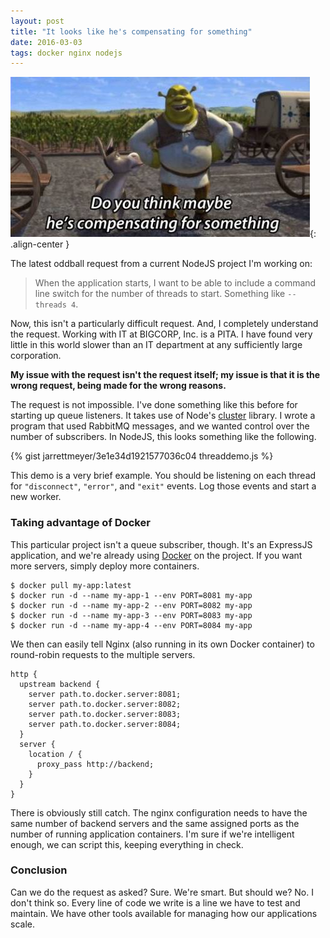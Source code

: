 ```yaml
---
layout: post
title: "It looks like he's compensating for something"
date: 2016-03-03
tags: docker nginx nodejs
---
```


![Compensating](/assets/images/compensating-for-something.jpg){: .align-center }

The latest oddball request from a current NodeJS project I'm working on:

> When the application starts, I want to be able to include a command line switch for the number of threads to start. Something like `--threads 4`.

Now, this isn't a particularly difficult request. And, I completely understand the request. Working with IT at BIGCORP, Inc. is a PITA. I have found very little in this world slower than an IT department at any sufficiently large corporation.

**My issue with the request isn't the request itself; my issue is that it is the wrong request, being made for the wrong reasons.**

The request is not impossible. I've done something like this before for starting up queue listeners. It takes use of Node's [cluster](https://nodejs.org/api/cluster.html) library. I wrote a program that used RabbitMQ messages, and we wanted control over the number of subscribers. In NodeJS, this looks something like the following.

{% gist jarrettmeyer/3e1e34d1921577036c04 threaddemo.js %}

This demo is a very brief example. You should be listening on each thread for `"disconnect"`, `"error"`, and `"exit"` events. Log those events and start a new worker.

### Taking advantage of Docker

This particular project isn't a queue subscriber, though. It's an ExpressJS application, and we're already using [Docker](https://www.docker.com/) on the project. If you want more servers, simply deploy more containers.

```
$ docker pull my-app:latest
$ docker run -d --name my-app-1 --env PORT=8081 my-app
$ docker run -d --name my-app-2 --env PORT=8082 my-app
$ docker run -d --name my-app-3 --env PORT=8083 my-app
$ docker run -d --name my-app-4 --env PORT=8084 my-app
```

We then can easily tell Nginx (also running in its own Docker container) to round-robin requests to the multiple servers.

```
http {
  upstream backend {
    server path.to.docker.server:8081;
    server path.to.docker.server:8082;
    server path.to.docker.server:8083;
    server path.to.docker.server:8084;
  }
  server {
    location / {
      proxy_pass http://backend;
    }
  }
}
```

There is obviously still catch. The nginx configuration needs to have the same number of backend servers and the same assigned ports as the number of running application containers. I'm sure if we're intelligent enough, we can script this, keeping everything in check.

### Conclusion

Can we do the request as asked? Sure. We're smart. But should we? No. I don't think so. Every line of code we write is a line we have to test and maintain. We have other tools available for managing how our applications scale.
